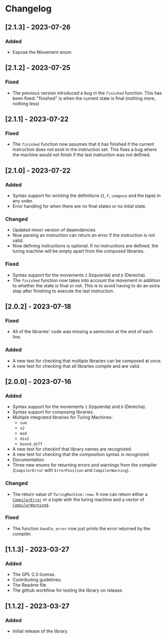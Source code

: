 # Changelog

## [2.1.3] - 2023-07-26
### Added
- Expose the Movement enum

## [2.1.2] - 2023-07-25
### Fixed
- The previous version introduced a bug in the `finished` function. This has been fixed: "finished" is when the current state is final (nothing more, nothing less)

## [2.1.1] - 2023-07-22
### Fixed
- The `finished` function now assumes that it has finished if the current instruction does not exist in the instruction set. This fixes a bug where the machine would not finish if the last instruction was not defined. 

## [2.1.0] - 2023-07-22
### Added
- Syntax support for wrinting the definitions (`I`, `F`, `compose` and the tape) in any order.
- Error handling for when there are no final states or no intial state.

### Changed
- Updated minor version of dependencies
- Now parsing an instruction can return an error if the instruction is not valid.
- Now defining instructions is optional. If no instructions are defined, the turing machine will be empty apart from the composed libraries.

### Fixed
- Syntax support for the movements `I` (Izquierda) and `D` (Derecha).
- The `finished` function now takes into account the movement in addition to whether the state is final or not. This is to avoid having to do an extra step after finishing to execute the last instruction.

## [2.0.2] - 2023-07-18
### Fixed
- All of the libraries' code was missing a semicolon at the end of each line.

### Added
- A new test for checking that multiple libraries can be composed at once.
- A new test for checking that all libraries compile and are valid.

## [2.0.0] - 2023-07-16
### Added
- Syntax support for the movements `I` (Izquierda) and `D` (Derecha).
- Syntax support for composing libraries.
- Multiple integrated libraries for Turing Machines:
    - `sum`
    - `x2`
    - `mod`
    - `div2`
    - `bound_diff`
- A new test for checkinf that library names are recognized.
- A new test for checking that the composition syntax is recognized.
- Documentation
- Three new enums for returning errors and warnings from the compiler (`CompilerError` with `ErrorPosition` and `CompilerWarning`).

### Changed
- The return value of `TuringMachine::new`. It now can return either a [`CompilerError`](https://docs.rs/turing-lib/latest/turing_lib/enum.CompilerError.html) or a tuple with the turing machine and a vector of [`CompilerWarning`s](https://docs.rs/turing-lib/latest/turing_lib/enum.CompilerWarning.html).

### Fixed
- The function `handle_error` now just prints the error returned by the compiler.


## [1.1.3] - 2023-03-27
### Added
- The GPL-2.0 license.
- Contributing guidelines.
- The Readme file.
- The github workflow for testing the library on release.

## [1.1.2] - 2023-03-27
### Added
- Initial release of the library.